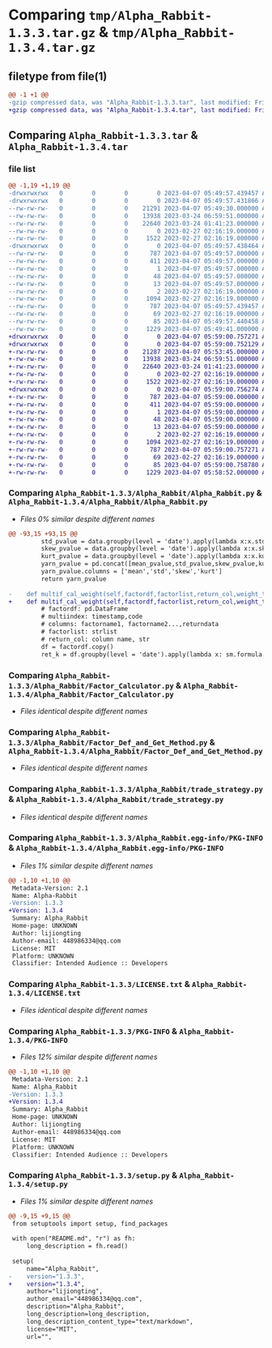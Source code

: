 # Comparing `tmp/Alpha_Rabbit-1.3.3.tar.gz` & `tmp/Alpha_Rabbit-1.3.4.tar.gz`

## filetype from file(1)

```diff
@@ -1 +1 @@
-gzip compressed data, was "Alpha_Rabbit-1.3.3.tar", last modified: Fri Apr  7 05:49:57 2023, max compression
+gzip compressed data, was "Alpha_Rabbit-1.3.4.tar", last modified: Fri Apr  7 05:59:00 2023, max compression
```

## Comparing `Alpha_Rabbit-1.3.3.tar` & `Alpha_Rabbit-1.3.4.tar`

### file list

```diff
@@ -1,19 +1,19 @@
-drwxrwxrwx   0        0        0        0 2023-04-07 05:49:57.439457 Alpha_Rabbit-1.3.3/
-drwxrwxrwx   0        0        0        0 2023-04-07 05:49:57.431866 Alpha_Rabbit-1.3.3/Alpha_Rabbit/
--rw-rw-rw-   0        0        0    21291 2023-04-07 05:49:30.000000 Alpha_Rabbit-1.3.3/Alpha_Rabbit/Alpha_Rabbit.py
--rw-rw-rw-   0        0        0    13938 2023-03-24 06:59:51.000000 Alpha_Rabbit-1.3.3/Alpha_Rabbit/Factor_Calculator.py
--rw-rw-rw-   0        0        0    22640 2023-03-24 01:41:23.000000 Alpha_Rabbit-1.3.3/Alpha_Rabbit/Factor_Def_and_Get_Method.py
--rw-rw-rw-   0        0        0        0 2023-02-27 02:16:19.000000 Alpha_Rabbit-1.3.3/Alpha_Rabbit/__init__.py
--rw-rw-rw-   0        0        0     1522 2023-02-27 02:16:19.000000 Alpha_Rabbit-1.3.3/Alpha_Rabbit/trade_strategy.py
-drwxrwxrwx   0        0        0        0 2023-04-07 05:49:57.438464 Alpha_Rabbit-1.3.3/Alpha_Rabbit.egg-info/
--rw-rw-rw-   0        0        0      787 2023-04-07 05:49:57.000000 Alpha_Rabbit-1.3.3/Alpha_Rabbit.egg-info/PKG-INFO
--rw-rw-rw-   0        0        0      411 2023-04-07 05:49:57.000000 Alpha_Rabbit-1.3.3/Alpha_Rabbit.egg-info/SOURCES.txt
--rw-rw-rw-   0        0        0        1 2023-04-07 05:49:57.000000 Alpha_Rabbit-1.3.3/Alpha_Rabbit.egg-info/dependency_links.txt
--rw-rw-rw-   0        0        0       48 2023-04-07 05:49:57.000000 Alpha_Rabbit-1.3.3/Alpha_Rabbit.egg-info/requires.txt
--rw-rw-rw-   0        0        0       13 2023-04-07 05:49:57.000000 Alpha_Rabbit-1.3.3/Alpha_Rabbit.egg-info/top_level.txt
--rw-rw-rw-   0        0        0        2 2023-02-27 02:16:19.000000 Alpha_Rabbit-1.3.3/Alpha_Rabbit.egg-info/zip-safe
--rw-rw-rw-   0        0        0     1094 2023-02-27 02:16:19.000000 Alpha_Rabbit-1.3.3/LICENSE.txt
--rw-rw-rw-   0        0        0      787 2023-04-07 05:49:57.439457 Alpha_Rabbit-1.3.3/PKG-INFO
--rw-rw-rw-   0        0        0       69 2023-02-27 02:16:19.000000 Alpha_Rabbit-1.3.3/README.md
--rw-rw-rw-   0        0        0       85 2023-04-07 05:49:57.440458 Alpha_Rabbit-1.3.3/setup.cfg
--rw-rw-rw-   0        0        0     1229 2023-04-07 05:49:41.000000 Alpha_Rabbit-1.3.3/setup.py
+drwxrwxrwx   0        0        0        0 2023-04-07 05:59:00.757271 Alpha_Rabbit-1.3.4/
+drwxrwxrwx   0        0        0        0 2023-04-07 05:59:00.752129 Alpha_Rabbit-1.3.4/Alpha_Rabbit/
+-rw-rw-rw-   0        0        0    21287 2023-04-07 05:53:45.000000 Alpha_Rabbit-1.3.4/Alpha_Rabbit/Alpha_Rabbit.py
+-rw-rw-rw-   0        0        0    13938 2023-03-24 06:59:51.000000 Alpha_Rabbit-1.3.4/Alpha_Rabbit/Factor_Calculator.py
+-rw-rw-rw-   0        0        0    22640 2023-03-24 01:41:23.000000 Alpha_Rabbit-1.3.4/Alpha_Rabbit/Factor_Def_and_Get_Method.py
+-rw-rw-rw-   0        0        0        0 2023-02-27 02:16:19.000000 Alpha_Rabbit-1.3.4/Alpha_Rabbit/__init__.py
+-rw-rw-rw-   0        0        0     1522 2023-02-27 02:16:19.000000 Alpha_Rabbit-1.3.4/Alpha_Rabbit/trade_strategy.py
+drwxrwxrwx   0        0        0        0 2023-04-07 05:59:00.756274 Alpha_Rabbit-1.3.4/Alpha_Rabbit.egg-info/
+-rw-rw-rw-   0        0        0      787 2023-04-07 05:59:00.000000 Alpha_Rabbit-1.3.4/Alpha_Rabbit.egg-info/PKG-INFO
+-rw-rw-rw-   0        0        0      411 2023-04-07 05:59:00.000000 Alpha_Rabbit-1.3.4/Alpha_Rabbit.egg-info/SOURCES.txt
+-rw-rw-rw-   0        0        0        1 2023-04-07 05:59:00.000000 Alpha_Rabbit-1.3.4/Alpha_Rabbit.egg-info/dependency_links.txt
+-rw-rw-rw-   0        0        0       48 2023-04-07 05:59:00.000000 Alpha_Rabbit-1.3.4/Alpha_Rabbit.egg-info/requires.txt
+-rw-rw-rw-   0        0        0       13 2023-04-07 05:59:00.000000 Alpha_Rabbit-1.3.4/Alpha_Rabbit.egg-info/top_level.txt
+-rw-rw-rw-   0        0        0        2 2023-02-27 02:16:19.000000 Alpha_Rabbit-1.3.4/Alpha_Rabbit.egg-info/zip-safe
+-rw-rw-rw-   0        0        0     1094 2023-02-27 02:16:19.000000 Alpha_Rabbit-1.3.4/LICENSE.txt
+-rw-rw-rw-   0        0        0      787 2023-04-07 05:59:00.757271 Alpha_Rabbit-1.3.4/PKG-INFO
+-rw-rw-rw-   0        0        0       69 2023-02-27 02:16:19.000000 Alpha_Rabbit-1.3.4/README.md
+-rw-rw-rw-   0        0        0       85 2023-04-07 05:59:00.758780 Alpha_Rabbit-1.3.4/setup.cfg
+-rw-rw-rw-   0        0        0     1229 2023-04-07 05:58:52.000000 Alpha_Rabbit-1.3.4/setup.py
```

### Comparing `Alpha_Rabbit-1.3.3/Alpha_Rabbit/Alpha_Rabbit.py` & `Alpha_Rabbit-1.3.4/Alpha_Rabbit/Alpha_Rabbit.py`

 * *Files 0% similar despite different names*

```diff
@@ -93,15 +93,15 @@
         std_pvalue = data.groupby(level = 'date').apply(lambda x:x.std()).apply(lambda x: adfuller(x)[1])
         skew_pvalue = data.groupby(level = 'date').apply(lambda x:x.skew()).apply(lambda x: adfuller(x)[1])
         kurt_pvalue = data.groupby(level = 'date').apply(lambda x:x.kurt()).apply(lambda x: adfuller(x)[1])
         yarn_pvalue = pd.concat([mean_pvalue,std_pvalue,skew_pvalue,kurt_pvalue],axis = 1)
         yarn_pvalue.columns = ['mean','std','skew','kurt']
         return yarn_pvalue
     
-    def multif_cal_weight(self,factordf,factorlist,return_col,weight_type:str):
+    def multif_cal_weight(self,factordf,factorlist,return_col,weight_type):
         # factordf: pd.DataFrame
         # multiindex: timestamp,code
         # columns: factorname1, factorname2...,returndata
         # factorlist: strlist
         # return_col: column name, str
         df = factordf.copy()
         ret_k = df.groupby(level = 'date').apply(lambda x: sm.formula.ols(return_col+'~'+'+'.join(factorlist),data = x).fit().params)
```

### Comparing `Alpha_Rabbit-1.3.3/Alpha_Rabbit/Factor_Calculator.py` & `Alpha_Rabbit-1.3.4/Alpha_Rabbit/Factor_Calculator.py`

 * *Files identical despite different names*

### Comparing `Alpha_Rabbit-1.3.3/Alpha_Rabbit/Factor_Def_and_Get_Method.py` & `Alpha_Rabbit-1.3.4/Alpha_Rabbit/Factor_Def_and_Get_Method.py`

 * *Files identical despite different names*

### Comparing `Alpha_Rabbit-1.3.3/Alpha_Rabbit/trade_strategy.py` & `Alpha_Rabbit-1.3.4/Alpha_Rabbit/trade_strategy.py`

 * *Files identical despite different names*

### Comparing `Alpha_Rabbit-1.3.3/Alpha_Rabbit.egg-info/PKG-INFO` & `Alpha_Rabbit-1.3.4/Alpha_Rabbit.egg-info/PKG-INFO`

 * *Files 1% similar despite different names*

```diff
@@ -1,10 +1,10 @@
 Metadata-Version: 2.1
 Name: Alpha-Rabbit
-Version: 1.3.3
+Version: 1.3.4
 Summary: Alpha_Rabbit
 Home-page: UNKNOWN
 Author: lijiongting
 Author-email: 448986334@qq.com
 License: MIT
 Platform: UNKNOWN
 Classifier: Intended Audience :: Developers
```

### Comparing `Alpha_Rabbit-1.3.3/LICENSE.txt` & `Alpha_Rabbit-1.3.4/LICENSE.txt`

 * *Files identical despite different names*

### Comparing `Alpha_Rabbit-1.3.3/PKG-INFO` & `Alpha_Rabbit-1.3.4/PKG-INFO`

 * *Files 12% similar despite different names*

```diff
@@ -1,10 +1,10 @@
 Metadata-Version: 2.1
 Name: Alpha_Rabbit
-Version: 1.3.3
+Version: 1.3.4
 Summary: Alpha_Rabbit
 Home-page: UNKNOWN
 Author: lijiongting
 Author-email: 448986334@qq.com
 License: MIT
 Platform: UNKNOWN
 Classifier: Intended Audience :: Developers
```

### Comparing `Alpha_Rabbit-1.3.3/setup.py` & `Alpha_Rabbit-1.3.4/setup.py`

 * *Files 1% similar despite different names*

```diff
@@ -9,15 +9,15 @@
 from setuptools import setup, find_packages
 
 with open("README.md", "r") as fh:
     long_description = fh.read()
 
 setup(
     name="Alpha_Rabbit",
-    version="1.3.3",
+    version="1.3.4",
     author="lijiongting",
     author_email="448986334@qq.com",
     description="Alpha_Rabbit",
     long_description=long_description,
     long_description_content_type="text/markdown",
     license="MIT",
     url="",
```

